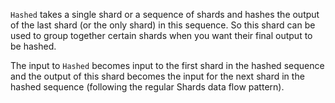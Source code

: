 `Hashed` takes a single shard or a sequence of shards and hashes the output of the last shard (or the only shard) in this sequence. So this shard can be used to group together certain shards when you want their final output to be hashed.

The input to `Hashed` becomes input to the first shard in the hashed sequence and the output of this shard becomes the input for the next shard in the hashed sequence (following the regular Shards data flow pattern).
